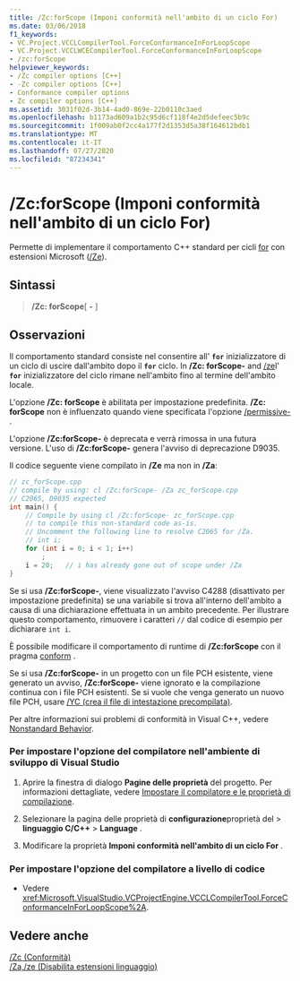 ```yaml
---
title: /Zc:forScope (Imponi conformità nell'ambito di un ciclo For)
ms.date: 03/06/2018
f1_keywords:
- VC.Project.VCCLCompilerTool.ForceConformanceInForLoopScope
- VC.Project.VCCLWCECompilerTool.ForceConformanceInForLoopScope
- /zc:forScope
helpviewer_keywords:
- /Zc compiler options [C++]
- -Zc compiler options [C++]
- Conformance compiler options
- Zc compiler options [C++]
ms.assetid: 3031f02d-3b14-4ad0-869e-22b0110c3aed
ms.openlocfilehash: b1173ad609a1b2c95d6cf118f4e2d5defeec5b9c
ms.sourcegitcommit: 1f009ab0f2cc4a177f2d1353d5a38f164612bdb1
ms.translationtype: MT
ms.contentlocale: it-IT
ms.lasthandoff: 07/27/2020
ms.locfileid: "87234341"
---
```

# <a name="zcforscope-force-conformance-in-for-loop-scope"></a>/Zc:forScope (Imponi conformità nell'ambito di un ciclo For)

Permette di implementare il comportamento C++ standard per cicli [for](../../cpp/for-statement-cpp.md) con estensioni Microsoft ([/Ze](za-ze-disable-language-extensions.md)).

## <a name="syntax"></a>Sintassi

> **/Zc: forScope**[ **-** ]

## <a name="remarks"></a>Osservazioni

Il comportamento standard consiste nel consentire all' **`for`** inizializzatore di un ciclo di uscire dall'ambito dopo il **`for`** ciclo. In **/Zc: forScope-** and [/ze](za-ze-disable-language-extensions.md)l' **`for`** inizializzatore del ciclo rimane nell'ambito fino al termine dell'ambito locale.

L'opzione **/Zc: forScope** è abilitata per impostazione predefinita. **/Zc: forScope** non è influenzato quando viene specificata l'opzione [/permissive-](permissive-standards-conformance.md) .

L'opzione **/Zc:forScope-** è deprecata e verrà rimossa in una futura versione. L'uso di **/Zc:forScope-** genera l'avviso di deprecazione D9035.

Il codice seguente viene compilato in **/Ze** ma non in **/Za**:

```cpp
// zc_forScope.cpp
// compile by using: cl /Zc:forScope- /Za zc_forScope.cpp
// C2065, D9035 expected
int main() {
    // Compile by using cl /Zc:forScope- zc_forScope.cpp
    // to compile this non-standard code as-is.
    // Uncomment the following line to resolve C2065 for /Za.
    // int i;
    for (int i = 0; i < 1; i++)
        ;
    i = 20;   // i has already gone out of scope under /Za
}
```

Se si usa **/Zc:forScope-**, viene visualizzato l'avviso C4288 (disattivato per impostazione predefinita) se una variabile si trova all'interno dell'ambito a causa di una dichiarazione effettuata in un ambito precedente. Per illustrare questo comportamento, rimuovere i caratteri `//` dal codice di esempio per dichiarare `int i`.

È possibile modificare il comportamento di runtime di **/Zc:forScope** con il pragma [conform](../../preprocessor/conform.md) .

Se si usa **/Zc:forScope-** in un progetto con un file PCH esistente, viene generato un avviso, **/Zc:forScope-** viene ignorato e la compilazione continua con i file PCH esistenti. Se si vuole che venga generato un nuovo file PCH, usare [/YC (crea il file di intestazione precompilata)](yc-create-precompiled-header-file.md).

Per altre informazioni sui problemi di conformità in Visual C++, vedere [Nonstandard Behavior](../../cpp/nonstandard-behavior.md).

### <a name="to-set-this-compiler-option-in-the-visual-studio-development-environment"></a>Per impostare l'opzione del compilatore nell'ambiente di sviluppo di Visual Studio

1. Aprire la finestra di dialogo **Pagine delle proprietà** del progetto. Per informazioni dettagliate, vedere [Impostare il compilatore e le proprietà di compilazione](../working-with-project-properties.md).

1. Selezionare la pagina delle proprietà di **configurazione**proprietà del  >  **linguaggio C/C++**  >  **Language** .

1. Modificare la proprietà **Imponi conformità nell'ambito di un ciclo For** .

### <a name="to-set-this-compiler-option-programmatically"></a>Per impostare l'opzione del compilatore a livello di codice

- Vedere <xref:Microsoft.VisualStudio.VCProjectEngine.VCCLCompilerTool.ForceConformanceInForLoopScope%2A>.

## <a name="see-also"></a>Vedere anche

[/Zc (Conformità)](zc-conformance.md)<br/>
[/Za,/ze (Disabilita estensioni linguaggio)](za-ze-disable-language-extensions.md)<br/>
